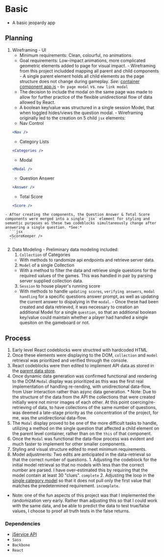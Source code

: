 # Basic
- A basic jeopardy app

## Planning
  1. Wireframing
    - UI
      - Minimum requirements: Clean, colourful, no animations
      - Goal requirements: Low-impact animations, more complicated geometric elements added to page for visual impact.
    - Wireframing from this project includded mapping all parent and child components
    - A single parent element holds all child elements as the page structure does not change during gameplay. *See:* [container component app.js](/app/scripts/components/containers/app.js)
    - `On page modal` vs. `new link modal`
      - The decision to include the modal on the same page was made to allow for further practice of the flexible unidirectional flow of data allowed by React.
      - A boolean key/value was structured in a single session Model, that when toggled hides/views the question modal.
    - Wireframing originally led to the creation on 5 child `jsx` elements:
      * Nav Control
      ```jsx
      <Nav />
      ```
      * Category Lists
      ```jsx
      <Categories />
      ```
      * Modal
      ```jsx
      <Modal />
      ```
      * Question Answer
      ```jsx
      <Answer />
      ```
      * Total Score
      ```jsx
      <Score />
      ```
    - After creating the components, the Question Answer & Total Score components were merged into a single `jsx` element for styling and semantic purposes as these two codeblocks simultaneously change after answering a single question. *See:*
      ```jsx
      <ScoreKeeper />
      ```
  2. Data Modeling
    - Preliminary data modeling included:
      1. `Collection` of Categories
        - With methods to randomize api endpoints and retrieve server data.
      2. `Model` of a single Collection
        - With a method to filter the data and retrieve single questions for the required values of the games. This was handled in pair by parsing server supplied collection data.
      3. `Session` to house player's running score
        - With methods to handle `updating scores`, `verifying answers`, `modal handling` for a specific questions answer prompt, as well as updating the current answer to dispalying in the `modal`.
    - Once these had been created and data retrieved, it was necessary to creation an additional Model for a single `question`, so that an additional boolean key/value could maintain whether a player had handled a single quesiton on the gameboard or not.

## Process
  1. Early level React codeblocks were structred with hardcoded HTML
  2. Once these elements were displaying to the DOM, `collection` and `model` retrieval was prioritized and verified through the console.
  3. React codeblocks were then edited to implement API data as stored in the [parent data store](/app/store.js).
  4. Once dynamic data generation was confirmed functional and rendering to the DOM `Modal` display was prioritized as this was the first real implementation of handling re-rending, with unidirectional data-flow, from User Interaction rather than async data generation.
    * Note: Due to the structure of the data from the API the collections that were created initially were not mirror images of each other. At this point coercing/re-retrieving of data, to have collections of the same number of questions, was deemed a late-stage priority as the concentration of the project, for me, was the unidirectional data-flow.
  5. The `Modal` display proved to be one of the more difficult tasks to handle, utilizing a method on the single question that affected a child element on the parent level container, rather than on the `this` of that component.
  6. Once the `Modal` was functional the data-flow process was evident and much faster to implement for other smaller components.
  7. Styling and visual structure edited to meet minimum requirements.
  8. Model adjustments: Two edits are anticipated in the data-retrieval so that the correct number of questions.
    1. Adjusting the codeblock for the initial model retrieval so that no models with less than the correct number are parsed. I have over-estimated this by requiring that the model contain at least 30 "clues". `complete`
    2. Adjusting the loop in the [single category model](/app/scripts/models/cat.js) so that it does not pull only the first value that matches the predetermined requirement. `incomplete`.
  - Note: one of the fun aspects of this project was that I implemented the randomization very early. Rather than adjusting this so that I could work with the same data, and be able to predict the data to test true/false values, I choose to proof all truth tests in the false returns. 

### Dependencies
- [jService API](http://jservice.io/)
- `Sass`
- `Backbone`
- `React`
